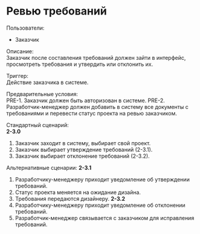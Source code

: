 # Ревью требований

Пользователи:
- Заказчик

Описание:  
Заказчик после составления требований должен зайти в интерфейс, просмотреть требования и утвердить или отклонить их.

Триггер:  
Действие заказчика в системе.

Предварительные условия:  
PRE-1. Заказчик должен быть авторизован в системе.
PRE-2. Разработчик-менеджер должен добавить в систему все документы с требованиями и перевести статус проекта на ревью заказчиком.

Стандартный сценарий:  
**2-3.0**
1. Заказчик заходит в систему, выбирает свой проект.
2. Заказчик выбирает утверждение требований (2-3.1).
3. Заказчик выбирает отклонение требований (2-3.2).

Альтернативные сценарии:
**2-3.1**
1. Разработчику-менеджеру приходит уведомление об утверждении требований.
2. Статус проекта меняется на ожидание дизайна.
3. Требования передаются дизайнеру.
**2-3.2**
1. Разработчику-менеджеру приходит уведомление об отклонении требований.
2. Разработчик-менеджер связывается с заказчиком для исправления требований.
